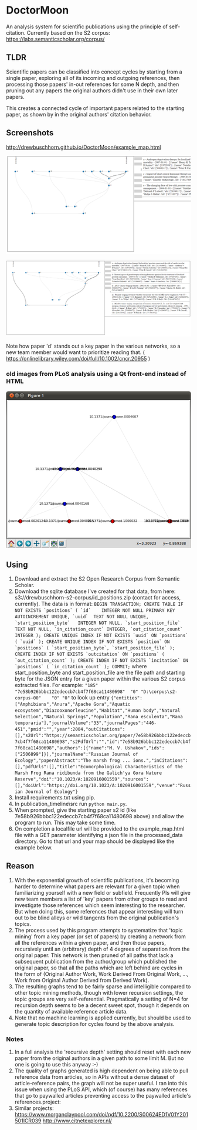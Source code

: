 # DoctorMoon
An analysis system for scientific publications using the principle of self-citation. 
Currently based on the S2 corpus: https://labs.semanticscholar.org/corpus/

## TLDR
Scientific papers can be classified into concept cycles by starting from a single paper, exploring all of its incoming and outgoing references, 
then processing those papers' in-out references for some N depth, and then pruning out any papers the original authors didn't use in their own later papers.

This creates a connected cycle of important papers related to the starting paper, as shown by in the original authors' citation behavior.

## Screenshots
http://drewbuschhorn.github.io/DoctorMoon/example_map.html

![screenshot1](https://raw.githubusercontent.com/drewbuschhorn/DoctorMoon/gh-pages/Capture2.PNG)

![screenshot2](https://raw.githubusercontent.com/drewbuschhorn/DoctorMoon/gh-pages/Capture.PNG)

Note how paper 'd' stands out a key paper in the various networks, so a new team member would want to prioritize reading that. ( https://onlinelibrary.wiley.com/doi/full/10.1002/cncr.20955 )

### old images from PLoS analysis using a Qt front-end instead of HTML
![screenshot3](https://github.com/drewbuschhorn/DoctorMoon/blob/gh-pages/Screenshot.png)




## Using
1. Download and extract the S2 Open Research Corpus from Semantic Scholar. 
1. Download the sqlite database I've created for that data, from here: s3://drewbuschhorn-s2-corpus/id_positions.zip (contact for access, currently). The data is in format: ```BEGIN TRANSACTION;
CREATE TABLE IF NOT EXISTS `positions` (
	`id`	INTEGER NOT NULL PRIMARY KEY AUTOINCREMENT UNIQUE,
	`uuid`	TEXT NOT NULL UNIQUE,
	`start_position_byte`	INTEGER NOT NULL,
	`start_position_file`	TEXT NOT NULL,
	`in_citation_count`	INTEGER,
	`out_citation_count`	INTEGER
);
CREATE UNIQUE INDEX IF NOT EXISTS `uuid` ON `positions` (
	`uuid`
);
CREATE UNIQUE INDEX IF NOT EXISTS `position` ON `positions` (
	`start_position_byte`,
	`start_position_file`
);
CREATE INDEX IF NOT EXISTS `outcitation` ON `positions` (
	`out_citation_count`
);
CREATE INDEX IF NOT EXISTS `incitation` ON `positions` (
	`in_citation_count`
);
COMMIT;``` where start_position_byte and start_position_file are the file path and starting byte for the JSON entry for a given paper within the various S2 corpus extracted files. For example: ```"185"	"7e58b926bbbc122edeccb7cb4f7f68ca11480698"	"0"	"D:\corpus\s2-corpus-00"	"0"	"0"``` to look up entry ```{"entities":["Amphibians","Anura","Apache Gora","Aquatic ecosystem","Diazooxonorleucine","Habitat","Human body","Natural Selection","Natural Springs","Population","Rana esculenta","Rana temporaria"],"journalVolume":"33","journalPages":"446-451","pmid":"","year":2004,"outCitations":[],"s2Url":"https://semanticscholar.org/paper/7e58b926bbbc122edeccb7cb4f7f68ca11480698","s2PdfUrl":"","id":"7e58b926bbbc122edeccb7cb4f7f68ca11480698","authors":[{"name":"M. V. Ushakov","ids":["2506899"]}],"journalName":"Russian Journal of Ecology","paperAbstract":"The marsh frog ... ions.","inCitations":[],"pdfUrls":[],"title":"Ecomorphological Characteristics of the Marsh Frog Rana ridibunda from the Galich'ya Gora Nature Reserve","doi":"10.1023/A:1020916001559","sources":[],"doiUrl":"https://doi.org/10.1023/A:1020916001559","venue":"Russian Journal of Ecology"}```
1. Install requirements.txt using pip.
1. In publication_timeline\src run `python main.py`.
1. When prompted, give the starting paper s2 id (like 7e58b926bbbc122edeccb7cb4f7f68ca11480698 above) and allow the program to run. This may take some time.
1. On completion a localfile url will be provided to the example_map.html file with a GET parameter identifying a json file in the processed_data directory. Go to that url and your map should be displayed like the example below.

## Reason
1. With the exponential growth of scientific publications, it's becoming harder to determine what papers are relevant for a given topic when familiarizing yourself with a new field or subfield. Frequently PIs will give new team members a list of 'key' papers from other groups to read and investigate those references which seem interesting to the researcher. But when doing this, some references that appear interesting will turn out to be blind alleys or wild tangents from the original publication's topics.
2. The process used by this program attempts to systematize that 'topic mining' from a key paper (or set of papers) by creating a network from all the references within a given paper, and then those papers, recursively until an (arbitrary) depth of 4 degrees of separation from the original paper.  This network is then pruned of all paths that lack a subsequent publication from the author/group which published the original paper, so that all the paths which are left behind are cycles in the form of (Original Author Work, Work Derived From Original Work, ..., Work from Original Author Derived from Derived Work).
3. The resulting graphs tend to be fairly sparse and intelligible compared to other topic mining methods, though with lower recursion settings, the topic groups are very self-referential.  Pragmatically a setting of N=4 for recursion depth seems to be a decent sweet spot, though it depends on the quantity of available reference article data.
4. Note that no machine learning is applied currently, but should be used to generate topic description for cycles found by the above analysis.

### Notes
1. In a full analysis the 'recursive depth' setting should reset with each new paper from the original authors in a given path to some limit M. But no one is going to use this anyway :-)
2. The quality of graphs generated is high dependent on being able to pull reference data from articles, so in APIs without a dense dataset of article-reference pairs, the graph will not be super useful. I ran into this issue when using the PLoS API, which (of course) has many references that go to paywalled articles preventing access to the paywalled article's references.project:
3. Similar projects: https://www.morganclaypool.com/doi/pdf/10.2200/S00624ED1V01Y201501ICR039 http://www.citnetexplorer.nl/
